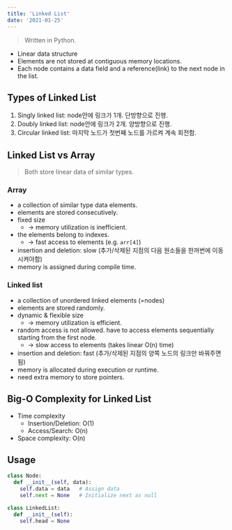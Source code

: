 ```yaml
---
title: 'Linked List'
date: '2021-01-25'
---
```


> Written in Python.

- <span>Linear</span> data structure
- Elements are not stored at contiguous memory locations.
- Each node contains a data field and a reference(link) to the next node in the list.
  
## Types of Linked List

1. <span>Singly</span> linked list: node안에 링크가 1개. 단방향으로 진행.
2. <span>Doubly</span> linked list: node안에 링크가 2개. 양방향으로 진행.
3. <span>Circular</span> linked list: 마지막 노드가 첫번째 노드를 가르켜 계속 회전함.

## Linked List vs Array

> Both store linear data of similar types.

### Array

- a collection of similar type data elements.
- elements are stored consecutively.
- fixed size
  - → memory utilization is inefficient.
- the elements belong to indexes.
  - → fast access to elements (e.g. `arr[4]`)
- insertion and deletion: slow (추가/삭제된 지점의 다음 원소들을 한꺼번에 이동시켜야함)
- memory is assigned during compile time.

### Linked list

- a collection of unordered linked elements (=nodes)
- elements are stored randomly.
- <span>dynamic & flexible size</span>
  - → memory utilization is efficient.
- random access is not allowed. have to access elements sequentially starting from the first node.
  - → slow access to elements (takes linear O(n) time)
- insertion and deletion: fast (추가/삭제된 지점의 양쪽 노드의 링크만 바꿔주면 됨)
- memory is allocated during execution or runtime.
- need <span>extra memory</span> to store pointers.

## Big-O Complexity for Linked List

- Time complexity
  - Insertion/Deletion: O(1)
  - Access/Search: O(n)
- Space complexity: O(n)

## Usage

```python
class Node:
  def __init__(self, data): 
    self.data = data   # Assign data 
    self.next = None   # Initialize next as null 

class LinkedList: 
  def __init__(self):  
    self.head = None
```